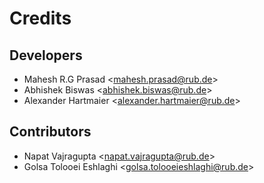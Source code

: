 # Credits

## Developers

-   Mahesh R.G Prasad \<<mahesh.prasad@rub.de>\>
-   Abhishek Biswas \<<abhishek.biswas@rub.de>\>
-   Alexander Hartmaier \<<alexander.hartmaier@rub.de>\>

## Contributors

-   Napat Vajragupta \<<napat.vajragupta@rub.de>\>
-   Golsa Tolooei Eshlaghi \<<golsa.tolooeieshlaghi@rub.de>\>
